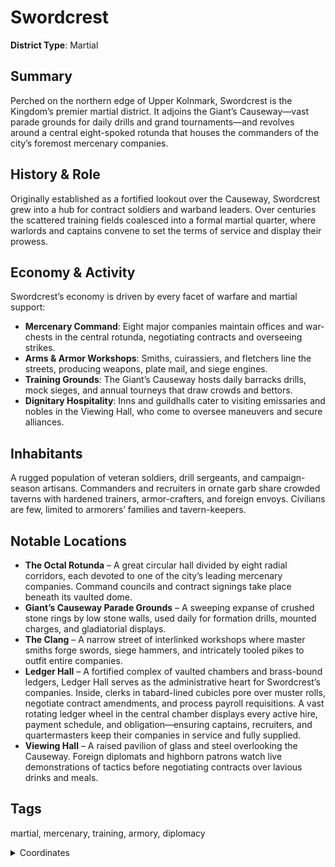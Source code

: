 # Swordcrest

**District Type**: Martial

## Summary

Perched on the northern edge of Upper Kolnmark, Swordcrest is the Kingdom’s premier martial district. It adjoins the Giant’s Causeway—vast parade grounds for daily drills and grand tournaments—and revolves around a central eight-spoked rotunda that houses the commanders of the city’s foremost mercenary companies.

## History & Role

Originally established as a fortified lookout over the Causeway, Swordcrest grew into a hub for contract soldiers and warband leaders. Over centuries the scattered training fields coalesced into a formal martial quarter, where warlords and captains convene to set the terms of service and display their prowess.

## Economy & Activity

Swordcrest’s economy is driven by every facet of warfare and martial support:  
- **Mercenary Command**: Eight major companies maintain offices and war-chests in the central rotunda, negotiating contracts and overseeing strikes.  
- **Arms & Armor Workshops**: Smiths, cuirassiers, and fletchers line the streets, producing weapons, plate mail, and siege engines.  
- **Training Grounds**: The Giant’s Causeway hosts daily barracks drills, mock sieges, and annual tourneys that draw crowds and bettors.  
- **Dignitary Hospitality**: Inns and guildhalls cater to visiting emissaries and nobles in the Viewing Hall, who come to oversee maneuvers and secure alliances.

## Inhabitants

A rugged population of veteran soldiers, drill sergeants, and campaign-season artisans. Commanders and recruiters in ornate garb share crowded taverns with hardened trainers, armor-crafters, and foreign envoys. Civilians are few, limited to armorers’ families and tavern-keepers.

## Notable Locations

- **The Octal Rotunda** – A great circular hall divided by eight radial corridors, each devoted to one of the city’s leading mercenary companies. Command councils and contract signings take place beneath its vaulted dome.  
- **Giant’s Causeway Parade Grounds** – A sweeping expanse of crushed stone rings by low stone walls, used daily for formation drills, mounted charges, and gladiatorial displays.  
- **The Clang** – A narrow street of interlinked workshops where master smiths forge swords, siege hammers, and intricately tooled pikes to outfit entire companies.  
- **Ledger Hall** – A fortified complex of vaulted chambers and brass-bound ledgers, Ledger Hall serves as the administrative heart for Swordcrest’s companies. Inside, clerks in tabard-lined cubicles pore over muster rolls, negotiate contract amendments, and process payroll requisitions. A vast rotating ledger wheel in the central chamber displays every active hire, payment schedule, and obligation—ensuring captains, recruiters, and quartermasters keep their companies in service and fully supplied.  
- **Viewing Hall** – A raised pavilion of glass and steel overlooking the Causeway. Foreign diplomats and highborn patrons watch live demonstrations of tactics before negotiating contracts over lavious drinks and meals.

## Tags

martial, mercenary, training, armory, diplomacy

<details>
<summary>Coordinates</summary>

- [5828,2344]
- [5816,2408]
- [5794,2446]
- [5822,2484]
- [5852,2548]
- [5910,2588]
- [5956,2662]
- [5970,2796]
- [6036,2834]
- [6078,2902]
- [6064,2940]
- [6290,3170]
- [6408,3178]
- [6476,3224]
- [7022,2746]
- [7004,2710]
- [7024,2680]
- [6954,2606]
- [6964,2580]
- [6708,2304]
- [6722,2278]
- [6680,2242]
- [6636,2234]
- [6624,2272]
- [6102,2664]
- [6074,2698]
- [5942,2516]
- [5858,2396]

</details>
